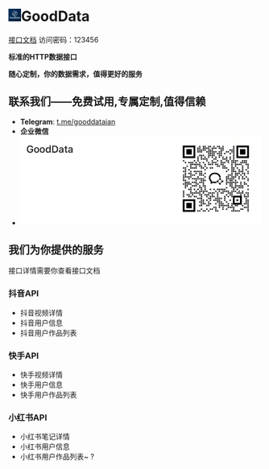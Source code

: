 # <img src="./logo.png" alt="logo" width="5%" />GoodData
 [接口文档](kd6ixqu61g.apifox.cn)  访问密码：123456

**标准的HTTP数据接口**

**随心定制，你的数据需求，值得更好的服务**

## 联系我们——免费试用,专属定制,值得信赖

- **Telegram**: [t.me/gooddataian](https://t.me/gooddataian)
- **企业微信**
- ![WX20250726-185134@2x](./qrCode.png)

## 我们为你提供的服务

接口详情需要你查看接口文档

### 抖音API

- 抖音视频详情
- 抖音用户信息
- 抖音用户作品列表

### 快手API

- 快手视频详情
- 快手用户信息
- 快手用户作品列表

### 小红书API

- 小红书笔记详情
- 小红书用户信息
- 小红书用户作品列表~
?